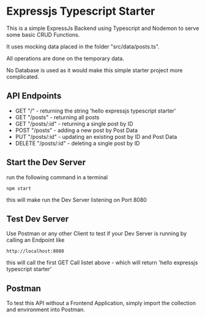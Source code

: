 # Expressjs Typescript Starter

This is a simple ExpressJs Backend using Typescript and Nodemon to serve some basic CRUD Functions.

It uses mocking data placed in the folder "src/data/posts.ts".

All operations are done on the temporary data.

No Database is used as it would make this simple starter project more complicated.

## API Endpoints

-   GET "/" - returning the string 'hello expressjs typescript starter'
-   GET "/posts" - returning all posts
-   GET "/posts/:id" - returning a single post by ID
-   POST "/posts" - adding a new post by Post Data
-   PUT "/posts/:id" - updating an existing post by ID and Post Data
-   DELETE "/posts/:id" - deleting a single post by ID

## Start the Dev Server

run the following command in a terminal

`npm start`

this will make run the Dev Server listening on Port 8080

## Test Dev Server

Use Postman or any other Client to test if your Dev Server is running by calling an Endpoint like

`http://localhost:8080`

this will call the first GET Call listet above - which will return 'hello expressjs typescript starter'

## Postman

To test this API without a Frontend Application, simply import the collection and environment into Postman.
